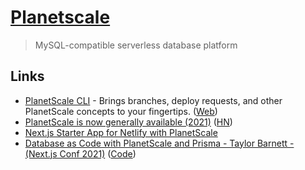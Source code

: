 # [Planetscale](https://planetscale.com/)

> MySQL-compatible serverless database platform

## Links

- [PlanetScale CLI](https://github.com/planetscale/cli) - Brings branches, deploy requests, and other PlanetScale concepts to your fingertips. ([Web](https://planetscale.com/cli))
- [PlanetScale is now generally available (2021)](https://planetscale.com/blog/ga) ([HN](https://news.ycombinator.com/item?id=29240829))
- [Next.js Starter App for Netlify with PlanetScale](https://github.com/jamesqquick/nextjs-planetscale-starter-2)
- [Database as Code with PlanetScale and Prisma - Taylor Barnett - (Next.js Conf 2021)](https://www.youtube.com/watch?v=5JpKZfPx-1k) ([Code](https://github.com/planetscale/nextjs-conf-2021))
